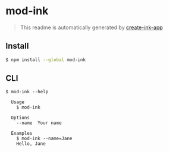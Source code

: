 # mod-ink

> This readme is automatically generated by [create-ink-app](https://github.com/vadimdemedes/create-ink-app)


## Install

```bash
$ npm install --global mod-ink
```


## CLI

```
$ mod-ink --help

  Usage
    $ mod-ink

  Options
    --name  Your name

  Examples
    $ mod-ink --name=Jane
    Hello, Jane
```

